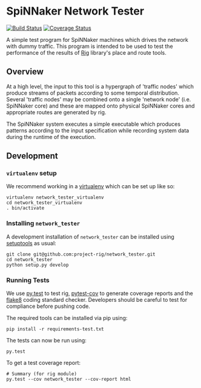 SpiNNaker Network Tester
========================

[![Build Status](https://travis-ci.org/project-rig/network_tester.svg?branch=master)](https://travis-ci.org/project-rig/network_tester)
[![Coverage Status](https://coveralls.io/repos/project-rig/network_tester/badge.svg?branch=master)](https://coveralls.io/r/project-rig/network_tester?branch=master)

A simple test program for SpiNNaker machines which drives the network with dummy
traffic. This program is intended to be used to test the performance of the
results of [Rig](https://github.com/project-rig/rig) library's place and route
tools.


Overview
--------

At a high level, the input to this tool is a hypergraph of 'traffic nodes' which
produce streams of packets according to some temporal distribution. Several
'traffic nodes' may be combined onto a single 'network node' (i.e. SpiNNaker core)
and these are mapped onto physical SpiNNaker cores and appropriate routes are
generated by rig.

The SpiNNaker system executes a simple executable which produces patterns
according to the input specification while recording system data during the
runtime of the execution.


Development
-----------

### `virtualenv` setup

We recommend working in a [virtualenv](https://pypi.python.org/pypi/virtualenv)
which can be set up like so:

    virtualenv network_tester_virtualenv
    cd network_tester_virtualenv
    . bin/activate

### Installing `network_tester`

A development installation of `network_tester` can be installed
using [setuptools](https://pypi.python.org/pypi/setuptools) as usual:

    git clone git@github.com:project-rig/network_tester.git
    cd network_tester
    python setup.py develop

### Running Tests

We use [py.test](http://pytest.org) to test rig,
[pytest-cov](https://pypi.python.org/pypi/pytest-cov/1.8.1) to generate coverage
reports and the [flake8](https://pypi.python.org/pypi/flake8) coding standard
checker. Developers should be careful to test for compliance before pushing
code.

The required tools can be installed via pip using:

    pip install -r requirements-test.txt

The tests can now be run using:

    py.test


To get a test coverage report:

    # Summary (for rig module)
    py.test --cov network_tester --cov-report html
